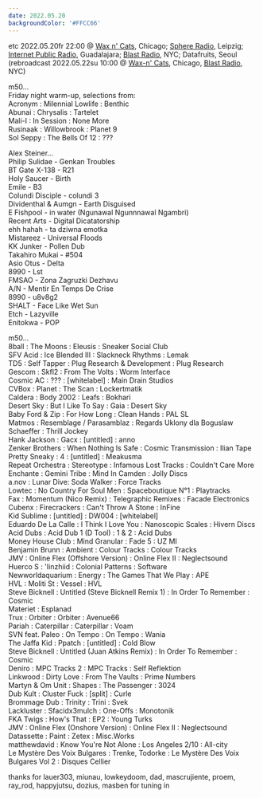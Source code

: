 ```yaml
---
date: 2022.05.20
backgroundColor: '#FFCC66'
---
```


etc 2022.05.20fr 22:00 @ [Wax n' Cats](http://www.twitch.tv/waxncats), Chicago; [Sphere Radio](http://www.sphere-radio.net/), Leipzig; [Internet Public Radio](http://www.internetpublicradio.live/), Guadalajara; [Blast Radio](https://blastradio.com/kimochisound), NYC; Datafruits, Seoul  
(rebroadcast 2022.05.22su 10:00 @ [Wax-n' Cats](http://www.twitch.tv/waxncats), Chicago, [Blast Radio](https://blastradio.com/kimochisound), NYC)  

m50...  
Friday night warm-up, selections from:  
Acronym : Milennial Lowlife : Benthic  
Abunai : Chrysalis : Tartelet  
Mali-I : In Session : None More  
Rusinaak : Willowbrook : Planet 9  
Sol Seppy : The Bells Of 12 : ???  

Alex Steiner...  
Philip Sulidae - Genkan Troubles  
BT Gate X-138 - R21  
Holy Saucer - Birth  
Emile - B3  
Colundi Disciple - colundi 3  
Dividenthal & Aumgn - Earth Disguised  
E Fishpool - in water (Ngunawal Ngunnnawal Ngambri)  
Recent Arts - Digital Dicatatorship  
ehh hahah - ta dziwna emotka  
Mistareez - Universal Floods  
KK Junker - Pollen Dub  
Takahiro Mukai - #504  
Asio Otus - Delta  
8990 - Lst  
FMSAO - Zona Zagruzki Dezhavu  
A/N - Mentir En Temps De Crise  
8990 - u8v8g2  
SHALT - Face Like Wet Sun  
Etch - Lazyville  
Enitokwa - POP  

m50...  
8ball : The Moons : Eleusis : Sneaker Social Club  
SFV Acid : Ice Blended III : Slackneck Rhythms : Lemak  
TD5 : Self Tapper : Plug Research & Development : Plug Research  
Gescom : Skfl2 : From The Volts : Worm Interface  
Cosmic AC : ??? : \[whitelabel\] : Main Drain Studios  
CVBox : Planet : The Scan : Lockertmatik  
Caldera : Body 2002 : Leafs : Bokhari  
Desert Sky : But I Like To Say : Gaia : Desert Sky  
Baby Ford & Zip : For How Long : Clean Hands : PAL SL  
Matmos : Resemblage / Parasamblaz : Regards Uklony dla Boguslaw Schaeffer : Thrill Jockey  
Hank Jackson : Gacx : \[untitled\] : anno  
Zenker Brothers : When Nothing Is Safe : Cosmic Transmission : Ilian Tape  
Pretty Sneaky : 4 : \[untitled\] : Meakusma  
Repeat Orchestra : Stereotype : Infamous Lost Tracks : Couldn't Care More  
Enchante : Gemini Tribe : Mind In Camden : Jolly Discs  
a.nov : Lunar Dive: Soda Walker : Force Tracks  
Lowtec : No Country For Soul Men : Spaceboutique N°1 : Playtracks  
Fax : Momentum (Nico Remix) : Telegraphic Remixes : Facade Electronics  
Cubenx : Firecrackers : Can't Throw A Stone : InFine  
Kid Sublime : \[untitled\] : DW004 : \[whitelabel\]  
Eduardo De La Calle : I Think I Love You : Nanoscopic Scales : Hivern Discs  
Acid Dubs : Acid Dub 1 (D Tool) : 1 & 2 : Acid Dubs  
Money House Club : Mind Granular : Fade 5 : UZ MI  
Benjamin Brunn : Ambient : Colour Tracks : Colour Tracks  
JMV : Online Flex (Offshore Version) : Online Flex II : Neglectsound  
Huerco S : 'Iinzhiid : Colonial Patterns : Software  
Newworldaquarium : Energy : The Games That We Play : APE  
HVL : Moliti St : Vessel : HVL  
Steve Bicknell : Untitled (Steve Bicknell Remix 1) : In Order To Remember : Cosmic  
Materiet : Esplanad  
Trux : Orbiter : Orbiter : Avenue66  
Pariah : Caterpillar : Caterpillar : Voam  
SVN feat. Paleo : On Tempo : On Tempo : Wania  
The Jaffa Kid : Ppatch : \[untitled\] : Cold Blow  
Steve Bicknell : Untitled (Juan Atkins Remix) : In Order To Remember : Cosmic  
Deniro : MPC Tracks 2 : MPC Tracks : Self Reflektion  
Linkwood : Dirty Love : From The Vaults : Prime Numbers  
Martyn & Om Unit : Shapes : The Passenger : 3024  
Dub Kult : Cluster Fuck : \[split\] : Curle  
Brommage Dub : Trinity : Trini : Svek  
Lackluster : Sfacidx3mulch : One-Offs : Monotonik  
FKA Twigs : How's That : EP2 : Young Turks  
JMV : Online Flex (Onshore Version) : Online Flex II : Neglectsound  
Datassette : Paint : Zetex : Misc.Works  
matthewdavid : Know You're Not Alone : Los Angeles 2/10 : All-city  
Le Mystère Des Voix Bulgares : Trenke, Todorke : Le Mystère Des Voix Bulgares Vol 2 : Disques Cellier  

thanks for lauer303, miunau, lowkeydoom, dad, mascrujiente, proem, ray\_rod, happyjutsu, dozius, masben for tuning in